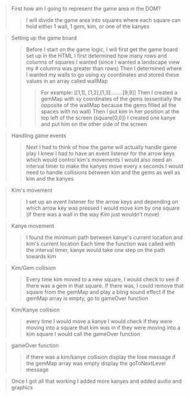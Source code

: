 >First how am I going to represent the game area in the DOM?
>>I will divide the game area into squares where each square can hold either 1 wall, 1 gem, kim, or one of the kanyes

>Setting up the game board
>> Before I start on the game logic, I will first get the game board set up in the HTML
>> I first determined how many rows and columns of squares I wanted (since I wanted a landscape view my # columns was greater than rows)
>> Then I determined where I wanted my walls to go using xy coordinates and stored these values in an array called wallMap 
>>> For example: [[1,1], [1,2],[1,3]........[9,9]]
>> Then I created a gemMap with xy coordinates of the gems (essentially the opposite of the wallMap because the gems filled all the spaces with no wall)
>>Then I put kim in her position at the top left of the screen (square[0,0])
>>I created one kanye and put him on the other side of the screen

>Handling game events
>>Next I had to think of how the game will actually handle game play
>>I knew I had to have an event listener for the arrow keys which would control kim's movements
>>I would also need an interval timer to make the kanyes move every x seconds
>>I would need to handle collisions between kim and the gems as well as kim and the kanyes

>Kim's movement
>>I set up an event listener for the arrow keys and depending on which arrow key was pressed I would move kim by one square (if there was a wall in the way Kim just wouldn't move)

>Kanye movement
>>I found the minimum path between kanye's current location and kim's current location
>>Each time the function was called with the interval timer, kanye would take one step on the path towards kim

>Kim/Gem collision
>>Every time kim moved to a new square, I would check to see if there was a gem in that square.
>>If there was, I could remove that square from the gemMap and play a bling sound effect
>>if the gemMap array is empty, go to gameOver function

>Kim/Kanye collision
>> every time I would move a kanye I would check if they were moving into a square that kim was in
>> if they were moving into a kim square I would call the gameOver function

>gameOver function
>>if there was a kim/kanye collision display the lose message
>>if the gemMap array was empty display the goToNextLevel message


>Once I got all that working I added more kanyes and added audio and graphics